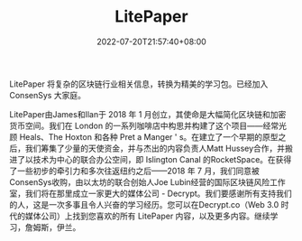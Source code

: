 ﻿---
weight: 
title: "LitePaper"
description: "LitePaper 将复杂的区块链行业相关信息，转换为精美的学习包"
date: 2022-07-20T21:57:40+08:00
lastmod: 2022-07-20T16:45:40+08:00
draft: false
authors: ["seven"]
featuredImage: "litepaper.jpg"
link: "https://litepaper.com/"
tags: ["元宇宙资讯","LitePaper"]
categories: ["navigation"]
navigation: ["元宇宙资讯"]
lightgallery: true
toc: true
pinned: false
recommend: false
recommend1: false
---
LitePaper 将复杂的区块链行业相关信息，转换为精美的学习包。已经加入 ConsenSys 大家庭。

LitePaper由James和Ilan于 2018 年 1 月创立，其使命是大幅简化区块链和加密货币空间。我们在  London 的一系列咖啡店中构思并构建了这个项目——经常光顾 Heals、The Hoxton 和各种 Pret a Manger ' s。在建立了一个早期的原型之后，我们筹集了少量的天使资金，并与杰出的内容负责人Matt Hussey合作，并搬进了以技术为中心的联合办公空间，即 Islington Canal 的RocketSpace。在获得了一些初步的牵引力和多次往返纽约之后——2018 年 7 月，我们同意被ConsenSys收购，由以太坊的联合创始人Joe Lubin经营的国际区块链风险工作室，我们将在那里成立一家更大的媒体公司 - Decrypt。我们要感谢所有支持我们的人，这是一次多事且令人兴奋的学习经历。您可以在Decrypt.co（Web 3.0 时代的媒体公司）上找到您喜欢的所有 LitePaper 内容，以及更多内容。继续学习，詹姆斯，伊兰。